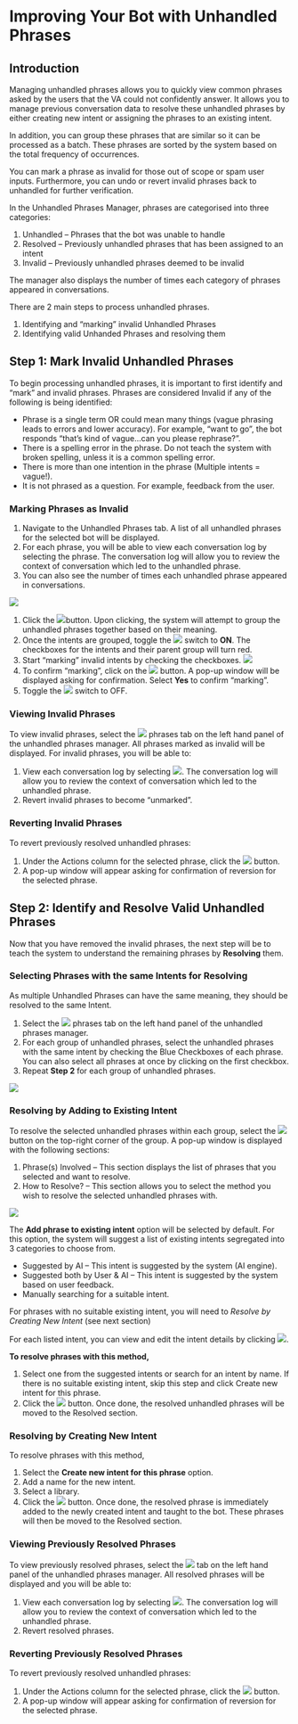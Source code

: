 # Improving Your Bot with Unhandled Phrases

## Introduction

Managing unhandled phrases allows you to quickly view common phrases asked by the users that the VA could not confidently answer. It allows you to manage previous conversation data to resolve these unhandled phrases by either creating new intent or assigning the phrases to an existing intent.

In addition, you can group these phrases that are similar so it can be processed as a batch. These phrases are sorted by the system based on the total frequency of occurrences.

You can mark a phrase as invalid for those out of scope or spam user inputs. Furthermore, you can undo or revert invalid phrases back to unhandled for further verification.

In the Unhandled Phrases Manager, phrases are categorised into three categories:

1. Unhandled – Phrases that the bot was unable to handle
2. Resolved – Previously unhandled phrases that has been assigned to an intent
3. Invalid – Previously unhandled phrases deemed to be invalid

The manager also displays the number of times each category of phrases appeared in conversations.

There are 2 main steps to process unhandled phrases.

1. Identifying and “marking” invalid Unhandled Phrases
2. Identifying valid Unhanded Phrases and resolving them

## Step 1: Mark Invalid Unhandled Phrases

To begin processing unhandled phrases, it is important to first identify and “mark” and invalid phrases. Phrases are considered Invalid if any of the following is being identified:

* Phrase is a single term OR could mean many things \(vague phrasing leads to errors and lower accuracy\). For example, “want to go”, the bot responds “that’s kind of vague…can you please rephrase?”.
* There is a spelling error in the phrase. Do not teach the system with broken spelling, unless it is a common spelling error.
* There is more than one intention in the phrase \(Multiple intents = vague!\).
* It is not phrased as a question. For example, feedback from the user.

### Marking Phrases as Invalid

1. Navigate to the Unhandled Phrases tab. A list of all unhandled phrases for the selected bot will be displayed.
2. For each phrase, you will be able to view each conversation log by selecting the phrase. The conversation log will allow you to review the context of conversation which led to the unhandled phrase.
3. You can also see the number of times each unhandled phrase appeared in conversations.

![](../.gitbook/assets/117.png)

1. Click the ![](../.gitbook/assets/118.png)button. Upon clicking, the system will attempt to group the unhandled phrases together based on their meaning.
2. Once the intents are grouped, toggle the ![](../.gitbook/assets/122%20%281%29.png) switch to **ON**. The checkboxes for the intents and their parent group will turn red.
3. Start “marking” invalid intents by checking the checkboxes. ![](../.gitbook/assets/120.png)
4. To confirm “marking”, click on the ![](../.gitbook/assets/121.png) button. A pop-up window will be displayed asking for confirmation. Select **Yes** to confirm “marking”.
5. Toggle the ![](../.gitbook/assets/122.png) switch to OFF.

### Viewing Invalid Phrases

To view invalid phrases, select the ![](../.gitbook/assets/123.png) phrases tab on the left hand panel of the unhandled phrases manager. All phrases marked as invalid will be displayed. For invalid phrases, you will be able to:

1. View each conversation log by selecting ![](../.gitbook/assets/124.png). The conversation log will allow you to review the context of conversation which led to the unhandled phrase.
2. Revert invalid phrases to become “unmarked”.

### Reverting Invalid Phrases

To revert previously resolved unhandled phrases:

1. Under the Actions column for the selected phrase, click the ![](../.gitbook/assets/125.png) button.
2. A pop-up window will appear asking for confirmation of reversion for the selected phrase.

## Step 2: Identify and Resolve Valid Unhandled Phrases

Now that you have removed the invalid phrases, the next step will be to teach the system to understand the remaining phrases by **Resolving** them.

### Selecting Phrases with the same Intents for Resolving

As multiple Unhandled Phrases can have the same meaning, they should be resolved to the same Intent.

1. Select the ![](../.gitbook/assets/126.png) phrases tab on the left hand panel of the unhandled phrases manager.
2. For each group of unhandled phrases, select the unhandled phrases with the same intent by checking the Blue Checkboxes of each phrase. You can also select all phrases at once by clicking on the first checkbox.
3. Repeat **Step 2** for each group of unhandled phrases.

![](../.gitbook/assets/127.png)

#### 

### Resolving by Adding to Existing Intent

To resolve the selected unhandled phrases within each group, select the ![](../.gitbook/assets/132%20%281%29.png)button on the top-right corner of the group. A pop-up window is displayed with the following sections:

1. Phrase\(s\) Involved – This section displays the list of phrases that you selected and want to resolve.
2. How to Resolve? – This section allows you to select the method you wish to resolve the selected unhandled phrases with.

![](../.gitbook/assets/129.png)

The **Add phrase to existing intent** option will be selected by default. For this option, the system will suggest a list of existing intents segregated into 3 categories to choose from. 

* Suggested by AI – This intent is suggested by the system \(AI engine\).
* Suggested both by User & AI – This intent is suggested by the system based on user feedback.
* Manually searching for a suitable intent.

For phrases with no suitable existing intent, you will need to _Resolve by Creating New Intent_ \(see next section\)

For each listed intent, you can view and edit the intent details by clicking ![](../.gitbook/assets/130.png).

**To resolve phrases with this method,**

1. Select one from the suggested intents or search for an intent by name. If there is no suitable existing intent, skip this step and click Create new intent for this phrase.
2. Click the ![](../.gitbook/assets/131%20%281%29.png) button. Once done, the resolved unhandled phrases will be moved to the Resolved section.

### Resolving by Creating New Intent

To resolve phrases with this method,

1. Select the **Create new intent for this phrase** option.
2. Add a name for the new intent.
3. Select a library.
4. Click the ![](../.gitbook/assets/131.png) button. Once done, the resolved phrase is immediately added to the newly created intent and taught to the bot. These phrases will then be moved to the Resolved section.

### Viewing Previously Resolved Phrases

To view previously resolved phrases, select the ![](../.gitbook/assets/134.png) tab on the left hand panel of the unhandled phrases manager. All resolved phrases will be displayed and you will be able to:

1. View each conversation log by selecting ![](../.gitbook/assets/124%20%281%29.png). The conversation log will allow you to review the context of conversation which led to the unhandled phrase.
2. Revert resolved phrases.

### Reverting Previously Resolved Phrases

To revert previously resolved unhandled phrases:

1. Under the Actions column for the selected phrase, click the ![](../.gitbook/assets/125%20%281%29.png) button.
2. A pop-up window will appear asking for confirmation of reversion for the selected phrase.

